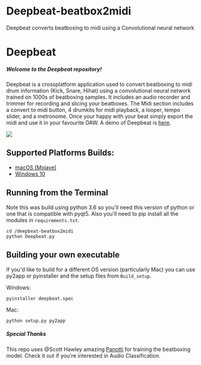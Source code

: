# Deepbeat-beatbox2midi
Deepbeat converts beatboxing to midi using a Convolutional neural network

# Deepbeat
##### Welcome to the Deepbeat repository!
Deepbeat is a crossplatform application used to convert beatboxing to midi drum information (Kick, Snare, Hihat) using a convolutional neural network trained on 1000s of beatboxing samples. 
It includes an audio recorder and trimmer for recording and slicing your beatboxes. The Midi section includes a convert to midi button, 4 drumkits for midi playback, a looper, tempo slider, and a metronome. Once your happy with your beat simply export the midi and use it in your favourite DAW. A demo of Deepbeat is [here](https://www.youtube.com/watch?v=qxeina_3zQA).


![](resources/images/deepbeat_interface.png)

## Supported Platforms Builds:
- [macOS (Mojave)](https://bit.ly/2zT9LsH)
- [Windows 10](https://bit.ly/2UIAKjm)

## Running from the Terminal
Note this was build using python 3.6 so you'll need this version of python or one that is compatible with pyqt5. Also you'll need to pip install all the modules in `requirements.txt`.

```
cd /deepbeat-beatbox2midi
python Deepbeat.py
```

## Building your own executable
If you'd like to build for a different OS version (particularly Mac) you can use py2app or pyinstaller and the setup files from `Build_setup`.
  
  Windows:
  ```
  pyinstaller deepbeat.spec
  ```
  Mac:
  ```
  python setup.py py2app
  ```
  
##### Special Thanks
This repo uses @Scott Hawley amazing [Panotti](https://github.com/drscotthawley/panotti) for training the beatboxing model. Check it out if you're interested in Audio Classification.

